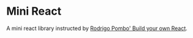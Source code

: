 # Mini React

A mini react library instructed by [Rodrigo Pombo' Build your own React](https://pomb.us/build-your-own-react/).
